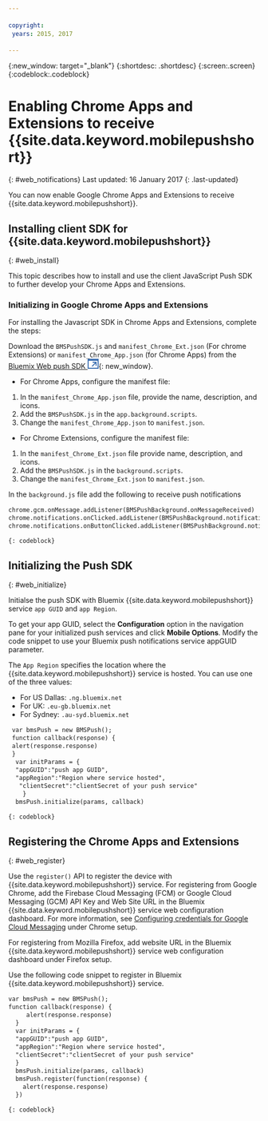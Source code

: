 ```yaml
---

copyright:
 years: 2015, 2017

---
```


{:new_window: target="_blank"}
{:shortdesc: .shortdesc}
{:screen:.screen}
{:codeblock:.codeblock}

# Enabling Chrome Apps and Extensions to receive {{site.data.keyword.mobilepushshort}}
{: #web_notifications}
Last updated: 16 January 2017
{: .last-updated}

You can now enable Google Chrome Apps and Extensions to receive  {{site.data.keyword.mobilepushshort}}.

## Installing client SDK for {{site.data.keyword.mobilepushshort}}
{: #web_install}

This topic describes how to install and use the client JavaScript Push SDK to further develop your Chrome Apps and Extensions.

### Initializing in Google Chrome Apps and Extensions

For installing the Javascript SDK in Chrome Apps and Extensions, complete the steps:

Download the `BMSPushSDK.js` and `manifest_Chrome_Ext.json` (For chrome Extensions) or `manifest_Chrome_App.json` (for Chrome Apps) from the [Bluemix Web push SDK ![External link icon](../../icons/launch-glyph.svg "External link icon")](https://codeload.github.com/ibm-bluemix-mobile-services/bms-clientsdk-javascript-webpush/zip/master){: new_window}.



- For Chrome Apps, configure the manifest file:
 1. In the `manifest_Chrome_App.json` file, provide the name, description, and icons.
 2. Add the `BMSPushSDK.js` in the `app.background.scripts`.
 3. Change the `manifest_Chrome_App.json` to `manifest.json`.

- For Chrome Extensions, configure the manifest file:
 1. In the `manifest_Chrome_Ext.json` file provide name, description, and icons.
 2. Add the `BMSPushSDK.js` in the `background.scripts`.
 3. Change the `manifest_Chrome_Ext.json` to `manifest.json`.

In the `background.js` file add the following to receive push notifications 
```
chrome.gcm.onMessage.addListener(BMSPushBackground.onMessageReceived)
chrome.notifications.onClicked.addListener(BMSPushBackground.notification_onClicked);
chrome.notifications.onButtonClicked.addListener(BMSPushBackground.notifiation_buttonClicked); 
```
	{: codeblock}



## Initializing the Push SDK 
{: #web_initialize}

Initialse the push SDK with Bluemix {{site.data.keyword.mobilepushshort}} service `app GUID` and `app Region`.  

To get your app GUID, select the **Configuration** option in the navigation pane for your initialized push services and click **Mobile Options**. Modify the code snippet to use your Bluemix push notifications service appGUID parameter.

The `App Region` specifies the location where the {{site.data.keyword.mobilepushshort}} service is hosted. You can use one of the three values:

 - For US Dallas:	 `.ng.bluemix.net`
 - For UK:			 `.eu-gb.bluemix.net`
 - For Sydney:		 `.au-syd.bluemix.net`

```
 var bmsPush = new BMSPush();
 function callback(response) {
 alert(response.response)
 }
  var initParams = {
  "appGUID":"push app GUID",
  "appRegion":"Region where service hosted",
   "clientSecret":"clientSecret of your push service"
    }
  bmsPush.initialize(params, callback)
```
	{: codeblock}

## Registering the Chrome Apps and Extensions
{: #web_register}

Use the `register()` API to register the device with {{site.data.keyword.mobilepushshort}} service. For registering from Google Chrome, add the Firebase Cloud Messaging (FCM) or Google Cloud Messaging (GCM) API Key and Web Site URL in the Bluemix {{site.data.keyword.mobilepushshort}} service web configuration dashboard. For more information, see [Configuring credentials for Google Cloud Messaging](t_push_provider_android.html) under Chrome setup.

For registering from Mozilla Firefox, add website URL in the Bluemix {{site.data.keyword.mobilepushshort}} service web configuration dashboard under Firefox setup.

Use the following code snippet to register in Bluemix {{site.data.keyword.mobilepushshort}} service.
```
var bmsPush = new BMSPush();
function callback(response) {
     alert(response.response)
  }
  var initParams = {
  "appGUID":"push app GUID",
  "appRegion":"Region where service hosted",
  "clientSecret":"clientSecret of your push service"
  }
  bmsPush.initialize(params, callback)
  bmsPush.register(function(response) {
    alert(response.response)
  })
```
    {: codeblock}




